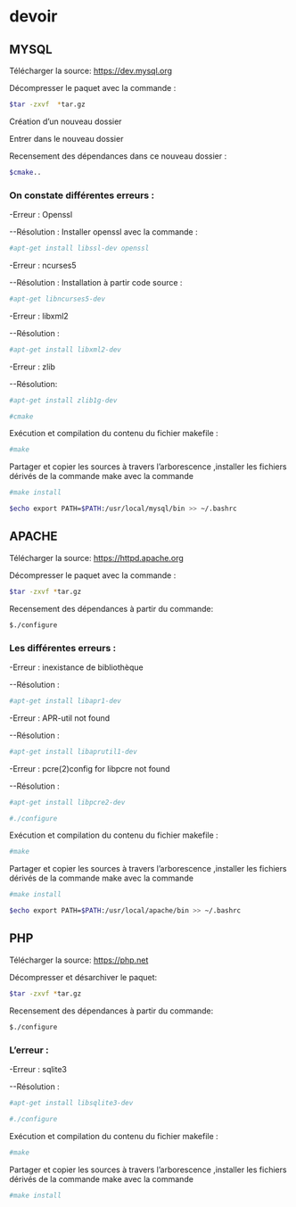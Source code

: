 # devoir
## MYSQL
Télécharger la source: https://dev.mysql.org

Décompresser le paquet avec la commande :
```bash
$tar -zxvf  *tar.gz
```

Création d’un nouveau dossier 

Entrer dans le nouveau dossier 

Recensement des dépendances dans ce nouveau dossier : 
```bash
$cmake..
``` 

### On constate différentes erreurs :

-Erreur : Openssl 

--Résolution : Installer openssl avec la commande : 
```bash
#apt-get install libssl-dev openssl 
```
-Erreur : ncurses5

--Résolution : Installation à partir code source :
```bash
#apt-get libncurses5-dev
```
-Erreur : libxml2

--Résolution :
```bash
#apt-get install libxml2-dev
```
-Erreur : zlib

--Résolution: 
```bash
#apt-get install zlib1g-dev
```

```bash
#cmake
```

Exécution et compilation du contenu du fichier makefile : 
```bash
#make
```

Partager et copier les sources à travers l’arborescence ,installer les fichiers dérivés de la commande make avec la commande 
```bash
#make install
```

```bash
$echo export PATH=$PATH:/usr/local/mysql/bin >> ~/.bashrc
```



## APACHE
Télécharger la source: https://httpd.apache.org 

Décompresser le paquet avec la commande : 
```bash
$tar -zxvf *tar.gz
```

Recensement des dépendances à partir du commande:
```bash
$./configure
```

### Les différentes erreurs :

-Erreur : inexistance de bibliothèque

--Résolution : 
```bash
#apt-get install libapr1-dev
```

-Erreur : APR-util not found 

--Résolution :
```bash
#apt-get install libaprutil1-dev
``` 

-Erreur : pcre(2)config for libpcre not found 

--Résolution : 
```bash
#apt-get install libpcre2-dev
```

```bash
#./configure
```

Exécution et compilation du contenu du fichier makefile :
```bash
#make
```

Partager et copier les sources à travers l’arborescence ,installer les fichiers dérivés de la commande make avec la commande
```bash
#make install
```

```bash
$echo export PATH=$PATH:/usr/local/apache/bin >> ~/.bashrc
```

## PHP
Télécharger la source: https://php.net

Décompresser et désarchiver le paquet: 
```bash
$tar -zxvf *tar.gz
```

Recensement des dépendances à partir du commande:
```bash
$./configure
```

### L’erreur :

-Erreur : sqlite3

--Résolution : 
```bash
#apt-get install libsqlite3-dev
```

```bash
#./configure
```

Exécution et compilation du contenu du fichier makefile :
```bash
#make
```

Partager et copier les sources à travers l’arborescence ,installer les fichiers dérivés de la commande make avec la commande 
```bash
#make install 
```
